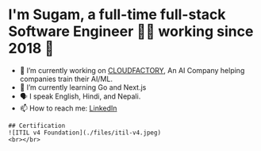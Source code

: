# I'm Sugam, a full-time full-stack Software Engineer 👨‍💻 working since 2018 🚀

- 🔭 I’m currently working on [CLOUDFACTORY](https://cloudfactory.com), An AI Company helping companies train their AI/ML.
- 🌱 I’m currently learning Go and Next.js
- 🗣 I speak English, Hindi, and Nepali.
- 📫 How to reach me: [LinkedIn](https://www.linkedin.com/in/sugam-timalsina-900152164/)

```
## Certification
![ITIL v4 Foundation](./files/itil-v4.jpeg)
<br></br>

